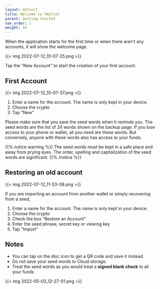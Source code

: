 ```yaml
---
layout: default
title: Welcome to YWallet
parent: Getting Started
nav_order: 1
weight: 10
---
```


When the application starts for the first time or when there aren't any accounts,
it will show the welcome page.

{{< img 2022-07-12_10-07-25.png >}}

Tap the "New Account" to start the creation of your first account.

## First Account

{{< img 2022-07-12_10-07-37.png >}}

1. Enter a name for the account. The name is only kept in your device.
2. Choose the crypto
3. Tap "New"

Please make sure that you save the seed words when it reminds you. The seed words are the list of 24 words shown on the backup page. 
If you lose access to your phone or wallet, all you need are these words. But conversely, anyone with these words also has access to your funds.

{{% notice warning %}}
The seed words must be kept in a safe place and away from prying eyes. The order, spelling and capitalization of the seed words
are significant.
{{% /notice %}}

## Restoring an old account

{{< img 2022-07-12_11-53-08.png >}}

If you are importing an account from another wallet or
simply recovering from a seed,

1. Enter a name for the account. The name is only kept in your device.
2. Choose the crypto
3. Check the box "Restore an Account"
4. Enter the seed phrase, secret key or viewing key
5. Tap "Import"

## Notes

- You can tap on the disc icon to get a QR code and save it instead.
- Do not save your seed words to Cloud storage.
- Treat the seed words as you would treat a **signed blank check** to all your funds

{{< img 2022-05-03_12-27-01.png >}}

